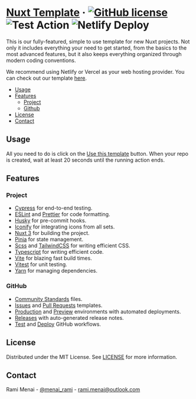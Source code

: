 # [Nuxt Template][website] &middot; [![GitHub license]](./LICENSE) ![Test Action] ![Netlify Deploy]

This is our fully-featured, simple to use template for new Nuxt projects. Not only it includes everything your need to
get started, from the basics to the most advanced features, but it also keeps everything organized through modern coding
conventions.

We recommend using Netlify or Vercel as your web hosting provider. You can check out our template [here][website].

<!-- Table of Contents -->

- [Usage](#usage)
- [Features](#features)
    - [Project](#project)
    - [Github](#github)
- [License](#license)
- [Contact](#contact)

## Usage

All you need to do is click on the [Use this template] button. When your repo is created, wait at least 20 seconds until
the running action ends.

## Features

### Project

- [Cypress] for end-to-end testing.
- [ESLint] and [Prettier] for code formatting.
- [Husky] for pre-commit hooks.
- [Iconify] for integrating icons from all sets.
- [Nuxt 3] for building the project.
- [Pinia] for state management.
- [Scss] and [TailwindCSS] for writing efficient CSS.
- [Typescript] for writing efficient code.
- [Vite] for blazing fast build times.
- [Vitest] for unit testing.
- [Yarn] for managing dependencies.

### GitHub

- [Community Standards] files.
- [Issues](./.github/ISSUE_TEMPLATE) and [Pull Requests](./.github/pull_request_template.md) templates.
- [Production] and [Preview] environments with automated deployments.
- [Releases] with auto-generated release notes.
- [Test](./.github/workflows/test.yaml) and [Deploy](./.github/workflows/deploy.yaml) GitHub workflows.

## License

Distributed under the MIT License. See [LICENSE](./LICENSE) for more information.

## Contact

Rami Menai - [@menai_rami][twitter] - [rami.menai@outlook.com][email]

<!-- Packages Links -->

[cypress]: https://www.cypress.io/
[eslint]: https://eslint.org/
[husky]: https://typicode.github.io/husky/
[iconify]: https://iconify.design/
[nuxt 3]: https://v3.nuxtjs.org/
[pinia]: https://pinia.vuejs.org/
[prettier]: https://prettier.io/
[scss]: https://sass-lang.com/
[tailwindcss]: https://tailwindcss.com/
[typescript]: https://www.typescriptlang.org/
[vite]: https://vitejs.dev/
[vitest]: https://vitest.dev/
[yarn]: https://yarnpkg.com/

<!-- Repository links -->

[community standards]: https://github.com/boilercodes/nuxt/community
[production]: https://github.com/boilercodes/nuxt/deployments/activity_log?environment=Production
[preview]: https://github.com/boilercodes/nuxt/deployments/activity_log?environment=Preview
[releases]: https://github.com/boilercodes/nuxt/releases/
[use this template]: https://github.com/boilercodes/nuxt/generate
[website]: https://boilercodes-nuxt.netlify.app/

<!-- Shields.io links -->

[github license]: https://img.shields.io/badge/license-MIT-blue.svg
[netlify deploy]: https://img.shields.io/netlify/061c767f-4112-4673-9e67-819888b7ab20
[test action]: https://github.com/boilercodes/nuxt/actions/workflows/test.yaml/badge.svg

<!-- Social Media links -->

[email]: mailto:rami.menai@outlook.com
[twitter]: https://twitter.com/menai_rami
